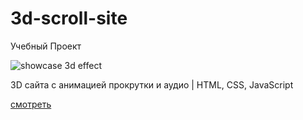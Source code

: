# 3d-scroll-site

Учебный Проект

![showcase 3d effect](https://repository-images.githubusercontent.com/477291584/82c8d2e3-3bbb-4238-9fea-362d21c9e3bd "Showcase 3D Effect")

3D сайта с анимацией прокрутки и аудио | HTML, CSS, JavaScript

[смотреть](https://3d-scroll-site.netlify.app/)
